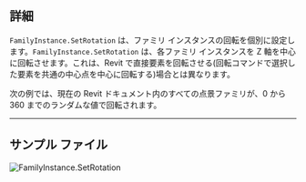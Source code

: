 ## 詳細
`FamilyInstance.SetRotation` は、ファミリ インスタンスの回転を個別に設定します。`FamilyInstance.SetRotation` は、各ファミリ インスタンスを Z 軸を中心に回転させます。これは、Revit で直接要素を回転させる(回転コマンドで選択した要素を共通の中心点を中心に回転する)場合とは異なります。

次の例では、現在の Revit ドキュメント内のすべての点景ファミリが、0 から 360 までのランダムな値で回転されます。
___
## サンプル ファイル

![FamilyInstance.SetRotation](./Revit.Elements.FamilyInstance.SetRotation_img.jpg)
